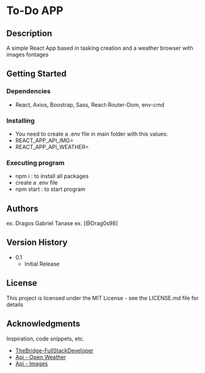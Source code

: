 # To-Do APP

## Description

A simple React App based in tasking creation and a weather browser with images fontages

## Getting Started

### Dependencies

* React, Axios, Boostrap, Sass, React-Router-Dom, env-cmd

### Installing

* You need to create a .env file in main folder with this values:
* REACT_APP_API_IMG=<apikey>
* REACT_APP_API_WEATHER=<apikey>

### Executing program

* npm i : to install all packages
* create a .env file
* npm start : to start program

## Authors

ex. Dragos Gabriel Tanase 
ex. [@Drag0s98]

## Version History

* 0.1
    * Initial Release

## License

This project is licensed under the MIT License - see the LICENSE.md file for details

## Acknowledgments

Inspiration, code snippets, etc.
* [TheBridge-FullStackDeveloper](https://github.com/TheBridge-FullStackDeveloper)
* [Api - Open Weather](https://openweathermap.org/api)
* [Api - Images](https://unsplash.com/)